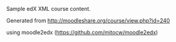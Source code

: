 Sample edX XML course content.

Generated from http://moodleshare.org/course/view.php?id=240 

using moodle2edx (https://github.com/mitocw/moodle2edx)


